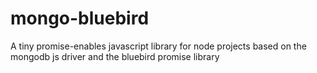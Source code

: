 mongo-bluebird
==============

A tiny promise-enables javascript library for node projects based on the mongodb js driver and the bluebird promise library
